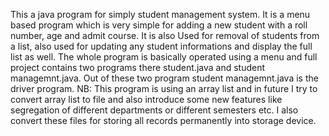 This a java program for simply student management system. It is a menu based program which is very simple for adding a new student with a roll number, age and admit course. It is also Used for removal of students from a list, also used for updating any student informations and display the full list as well. 
The whole program is basically operated using a menu and full project contains two programs there student.java and student managemnt.java. 
Out of these two program student managemnt.java is the driver program. 
NB: This program is using an array list and in future I try to convert array list to file and also introduce some new features like segregation of different departments or different semesters etc. I also convert these files for storing all records permanently into storage device. 
